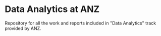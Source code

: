 # Data Analytics at ANZ
Repository for all the work and reports included in "Data Analytics" track provided by ANZ.

